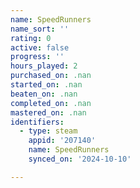 ```yaml
---
name: SpeedRunners
name_sort: ''
rating: 0
active: false
progress: ''
hours_played: 2
purchased_on: .nan
started_on: .nan
beaten_on: .nan
completed_on: .nan
mastered_on: .nan
identifiers:
  - type: steam
    appid: '207140'
    name: SpeedRunners
    synced_on: '2024-10-10'

---
```

